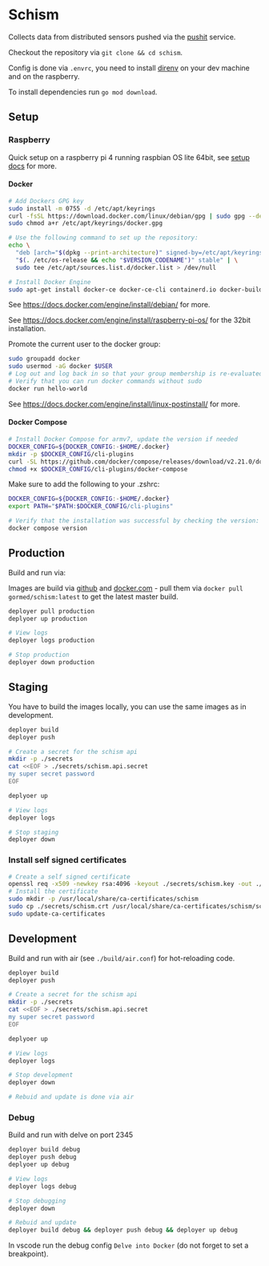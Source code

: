 # Schism

Collects data from distributed sensors pushed via the [pushit](https://gitlab.void-ptr.org/go/pushit) service.

Checkout the repository via `git clone && cd schism`.

Config is done via `.envrc`, you need to install [direnv](https://direnv.net) on your dev machine and on the raspberry.

To install dependencies run `go mod download`.

## Setup

### Raspberry

Quick setup on a raspberry pi 4 running raspbian OS lite 64bit, see [setup docs](../setup/readme.md#terminal-and-co) for more.

#### Docker

```sh
# Add Dockers GPG key
sudo install -m 0755 -d /etc/apt/keyrings
curl -fsSL https://download.docker.com/linux/debian/gpg | sudo gpg --dearmor -o /etc/apt/keyrings/docker.gpg
sudo chmod a+r /etc/apt/keyrings/docker.gpg
```

```sh
# Use the following command to set up the repository:
echo \
  "deb [arch="$(dpkg --print-architecture)" signed-by=/etc/apt/keyrings/docker.gpg] https://download.docker.com/linux/debian \
  "$(. /etc/os-release && echo "$VERSION_CODENAME")" stable" | \
  sudo tee /etc/apt/sources.list.d/docker.list > /dev/null
```

```sh
# Install Docker Engine
sudo apt-get install docker-ce docker-ce-cli containerd.io docker-buildx-plugin docker-compose-plugin
```

See <https://docs.docker.com/engine/install/debian/> for more.

See <https://docs.docker.com/engine/install/raspberry-pi-os/> for the 32bit installation.

Promote the current user to the docker group:

```sh
sudo groupadd docker
sudo usermod -aG docker $USER
# Log out and log back in so that your group membership is re-evaluated
# Verify that you can run docker commands without sudo
docker run hello-world
```

See <https://docs.docker.com/engine/install/linux-postinstall/> for more.

#### Docker Compose

```sh
# Install Docker Compose for armv7, update the version if needed
DOCKER_CONFIG=${DOCKER_CONFIG:-$HOME/.docker}
mkdir -p $DOCKER_CONFIG/cli-plugins
curl -SL https://github.com/docker/compose/releases/download/v2.21.0/docker-compose-linux-armv7 -o $DOCKER_CONFIG/cli-plugins/docker-compose
chmod +x $DOCKER_CONFIG/cli-plugins/docker-compose
```

Make sure to add the following to your .zshrc:

```sh
DOCKER_CONFIG=${DOCKER_CONFIG:-$HOME/.docker}
export PATH="$PATH:$DOCKER_CONFIG/cli-plugins"
```

```sh
# Verify that the installation was successful by checking the version:
docker compose version
```

## Production

Build and run via:

Images are build via [github](https://github.com/gormed/schism) and [docker.com](https://hub.docker.com/r/gormed/schism) - pull them via `docker pull gormed/schism:latest` to get the latest master build.

```sh
deployer pull production
deplyoer up production

# View logs
deployer logs production

# Stop production
deployer down production
```

## Staging

You have to build the images locally, you can use the same images as in development.

```sh
deployer build
deployer push

# Create a secret for the schism api
mkdir -p ./secrets
cat <<EOF > ./secrets/schism.api.secret
my super secret password
EOF

deplyoer up

# View logs
deployer logs

# Stop staging
deployer down
```

### Install self signed certificates
  
  ```sh
  # Create a self signed certificate
  openssl req -x509 -newkey rsa:4096 -keyout ./secrets/schism.key -out ./secrets/schism.crt -days 365 -nodes -subj "/C=DE/ST=Berlin/L=Berlin/O=Schism/OU=Schism/CN=schism.local"
  # Install the certificate
  sudo mkdir -p /usr/local/share/ca-certificates/schism
  sudo cp ./secrets/schism.crt /usr/local/share/ca-certificates/schism/schism.crt
  sudo update-ca-certificates
  ```

## Development

Build and run with air (see `./build/air.conf`) for hot-reloading code.

```sh
deployer build
deployer push

# Create a secret for the schism api
mkdir -p ./secrets
cat <<EOF > ./secrets/schism.api.secret
my super secret password
EOF

deplyoer up

# View logs
deployer logs

# Stop development
deployer down

# Rebuid and update is done via air
```

### Debug

Build and run with delve on port 2345

```sh
deployer build debug
deployer push debug
deplyoer up debug

# View logs
deployer logs debug

# Stop debugging
deployer down

# Rebuid and update
deployer build debug && deployer push debug && deployer up debug
```

In vscode run the debug config `Delve into Docker` (do not forget to set a breakpoint).
